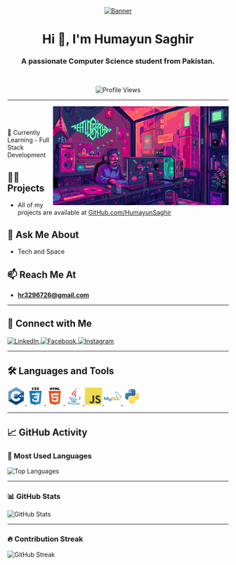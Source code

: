 <p align="center">
  <a href="https://HumayunSaghir.io">
    <img src="https://repository-images.githubusercontent.com/588181932/e36ec678-7984-4cdd-8e4c-a3932772ff8e" alt="Banner" />
  </a>
</p>

<h1 align="center">Hi 👋, I'm Humayun Saghir</h1>
<h3 align="center">A passionate Computer Science student from Pakistan.</h3>
<br>
<p align="center">
  <img src="https://komarev.com/ghpvc/?username=humayunsaghir&label=Profile%20views&color=0e75b6&style=flat" alt="Profile Views" />
</p>

---

<img align="right" alt="Coding" width="400" src="https://raw.githubusercontent.com/Ubaid2116/Ubaid2116/main/github-ppic.gif" />
<br>
<br>
<br>
 🌱 Currently Learning
- Full Stack Development

## 👨‍💻 Projects
- All of my projects are available at [GitHub.com/HumayunSaghir](https://github.com/HumayunSaghir)

## 💬 Ask Me About
- Tech and Space

## 📫 Reach Me At
- **hr3296726@gmail.com**

---

## 🔗 Connect with Me
<p align="left">
  <a href="https://linkedin.com/in/hammayoun saghir" target="blank">
    <img align="center" src="https://raw.githubusercontent.com/rahuldkjain/github-profile-readme-generator/master/src/images/icons/Social/linked-in-alt.svg" alt="LinkedIn" height="30" width="40" />
  </a>
  <a href="https://fb.com/humayun rajpoot" target="blank">
    <img align="center" src="https://raw.githubusercontent.com/rahuldkjain/github-profile-readme-generator/master/src/images/icons/Social/facebook.svg" alt="Facebook" height="30" width="40" />
  </a>
  <a href="https://instagram.com/humayun_rajpoot726" target="blank">
    <img align="center" src="https://raw.githubusercontent.com/rahuldkjain/github-profile-readme-generator/master/src/images/icons/Social/instagram.svg" alt="Instagram" height="30" width="40" />
  </a>
</p>

---

## 🛠️ Languages and Tools

<p align="left">
  <a href="https://www.w3schools.com/cpp/" target="_blank" rel="noreferrer">
    <img src="https://raw.githubusercontent.com/devicons/devicon/master/icons/cplusplus/cplusplus-original.svg" alt="C++" width="40" height="40"/>
  </a>
  <a href="https://www.w3schools.com/css/" target="_blank" rel="noreferrer">
    <img src="https://raw.githubusercontent.com/devicons/devicon/master/icons/css3/css3-original-wordmark.svg" alt="CSS3" width="40" height="40"/>
  </a>
  <a href="https://www.w3.org/html/" target="_blank" rel="noreferrer">
    <img src="https://raw.githubusercontent.com/devicons/devicon/master/icons/html5/html5-original-wordmark.svg" alt="HTML5" width="40" height="40"/>
  </a>
  <a href="https://www.java.com" target="_blank" rel="noreferrer">
    <img src="https://raw.githubusercontent.com/devicons/devicon/master/icons/java/java-original.svg" alt="Java" width="40" height="40"/>
  </a>
  <a href="https://developer.mozilla.org/en-US/docs/Web/JavaScript" target="_blank" rel="noreferrer">
    <img src="https://raw.githubusercontent.com/devicons/devicon/master/icons/javascript/javascript-original.svg" alt="JavaScript" width="40" height="40"/>
  </a>
  <a href="https://www.mysql.com/" target="_blank" rel="noreferrer">
    <img src="https://raw.githubusercontent.com/devicons/devicon/master/icons/mysql/mysql-original-wordmark.svg" alt="MySQL" width="40" height="40"/>
  </a>
  <a href="https://www.python.org" target="_blank" rel="noreferrer">
    <img src="https://raw.githubusercontent.com/devicons/devicon/master/icons/python/python-original.svg" alt="Python" width="40" height="40"/>
  </a>
</p>

---

## 📈 GitHub Activity

### 📌 Most Used Languages

<p align="left">
  <img src="https://github-readme-stats.vercel.app/api/top-langs?username=humayunsaghir&show_icons=true&locale=en&layout=compact&theme=transparent" alt="Top Languages" />
</p>

---

### 📊 GitHub Stats

<p align="left">
  <img src="https://github-readme-stats.vercel.app/api?username=humayunsaghir&show_icons=true&locale=en&theme=transparent" alt="GitHub Stats" />
</p>

---

### 🔥 Contribution Streak

<p align="left">
  <img src="https://github-readme-streak-stats.herokuapp.com/?user=humayunsaghir&theme=transparent" alt="GitHub Streak" />
</p>
